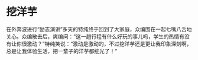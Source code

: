 # 挖洋芋

在外奔波进行“励志演讲”多天的特纯终于回到了大家庭，众编围在一起七嘴八舌地关心。众编散去后，爽编问：“这一趟行程有什么好玩的事儿吗，学生的热情有没有让你很激动？”特纯笑说：“激动是激动的，不过挖洋芋还是更让我印象深刻啊，总是让我体验生活，把一輩子的洋芋都挖光了！”